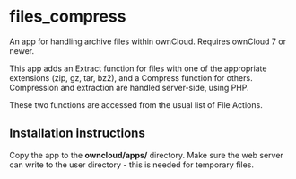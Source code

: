 # files_compress

An app for handling archive files within ownCloud. Requires ownCloud 7 or newer.

This app adds an Extract function for files with one of the appropriate extensions (zip, gz, tar, bz2), and a Compress function for others. Compression and extraction are handled server-side, using PHP.

These two functions are accessed from the usual list of File Actions.

## Installation instructions
Copy the app to the **owncloud/apps/** directory. Make sure the web server can write to the user directory - this is needed for temporary files.

